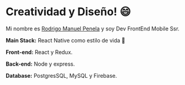 # Creatividad y Diseño! 😄

Mi nombre es [Rodrigo Manuel Penela](https://www.linkedin.com/in/rodrigomanuelpenela) y soy Dev FrontEnd Mobile Ssr.

**Main Stack:** React Native como estilo de vida 🔭

**Front-end:** React y Redux.

**Back-end:** Node y express.

**Database:** PostgresSQL, MySQL y Firebase.

<!--
**Rodriip95/Rodriip95** is a ✨ _special_ ✨ repository because its `README.md` (this file) appears on your GitHub profile.

Here are some ideas to get you started:

- 🔭 I’m currently working on ...
- 🌱 I’m currently learning ...
- 👯 I’m looking to collaborate on ...
- 🤔 I’m looking for help with ...
- 💬 Ask me about ...
- 📫 How to reach me: ...
- 😄 Pronouns: ...
- ⚡ Fun fact: ...
-->
